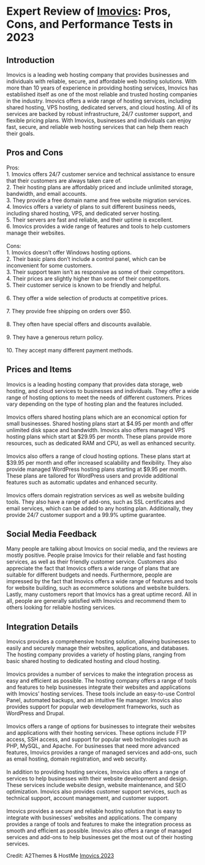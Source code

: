 <h1>Expert Review of <a href="https://a2themes.com/imovics-reviews">Imovics</a>: Pros, Cons, and Performance Tests in 2023</h1>
<h2>Introduction</h2>
Imovics is a leading web hosting company that provides businesses and individuals with reliable, secure, and affordable web hosting solutions. With more than 10 years of experience in providing hosting services, Imovics has established itself as one of the most reliable and trusted hosting companies in the industry. Imovics offers a wide range of hosting services, including shared hosting, VPS hosting, dedicated servers, and cloud hosting. All of its services are backed by robust infrastructure, 24/7 customer support, and flexible pricing plans. With Imovics, businesses and individuals can enjoy fast, secure, and reliable web hosting services that can help them reach their goals.
<h2>Pros and Cons</h2>
Pros: <br>1. Imovics offers 24/7 customer service and technical assistance to ensure that their customers are always taken care of.<br>2. Their hosting plans are affordably priced and include unlimited storage, bandwidth, and email accounts.<br>3. They provide a free domain name and free website migration services.<br>4. Imovics offers a variety of plans to suit different business needs, including shared hosting, VPS, and dedicated server hosting.<br>5. Their servers are fast and reliable, and their uptime is excellent.<br>6. Imovics provides a wide range of features and tools to help customers manage their websites.<br><br>Cons: <br>1. Imovics doesn’t offer Windows hosting options.<br>2. Their basic plans don’t include a control panel, which can be inconvenient for some customers.<br>3. Their support team isn’t as responsive as some of their competitors.<br>4. Their prices are slightly higher than some of their competitors.<br>5. Their customer service is known to be friendly and helpful.<br><br>6. They offer a wide selection of products at competitive prices.<br><br>7. They provide free shipping on orders over $50.<br><br>8. They often have special offers and discounts available.<br><br>9. They have a generous return policy.<br><br>10. They accept many different payment methods.
<h2>Prices and Items</h2>
Imovics is a leading hosting company that provides data storage, web hosting, and cloud services to businesses and individuals. They offer a wide range of hosting options to meet the needs of different customers. Prices vary depending on the type of hosting plan and the features included.<br><br>Imovics offers shared hosting plans which are an economical option for small businesses. Shared hosting plans start at $4.95 per month and offer unlimited disk space and bandwidth. Imovics also offers managed VPS hosting plans which start at $29.95 per month. These plans provide more resources, such as dedicated RAM and CPU, as well as enhanced security.<br><br>Imovics also offers a range of cloud hosting options. These plans start at $39.95 per month and offer increased scalability and flexibility. They also provide managed WordPress hosting plans starting at $9.95 per month. These plans are tailored for WordPress users and provide additional features such as automatic updates and enhanced security.<br><br>Imovics offers domain registration services as well as website building tools. They also have a range of add-ons, such as SSL certificates and email services, which can be added to any hosting plan. Additionally, they provide 24/7 customer support and a 99.9% uptime guarantee.
<h2>Social Media Feedback</h2>
Many people are talking about Imovics on social media, and the reviews are mostly positive. People praise Imovics for their reliable and fast hosting services, as well as their friendly customer service. Customers also appreciate the fact that Imovics offers a wide range of plans that are suitable for different budgets and needs. Furthermore, people are impressed by the fact that Imovics offers a wide range of features and tools for website building, such as ecommerce solutions and website builders. Lastly, many customers report that Imovics has a great uptime record. All in all, people are generally satisfied with Imovics and recommend them to others looking for reliable hosting services.
<h2>Integration Details</h2>
Imovics provides a comprehensive hosting solution, allowing businesses to easily and securely manage their websites, applications, and databases. The hosting company provides a variety of hosting plans, ranging from basic shared hosting to dedicated hosting and cloud hosting.<br><br>Imovics provides a number of services to make the integration process as easy and efficient as possible. The hosting company offers a range of tools and features to help businesses integrate their websites and applications with Imovics’ hosting services. These tools include an easy-to-use Control Panel, automated backups, and an intuitive file manager. Imovics also provides support for popular web development frameworks, such as WordPress and Drupal.<br><br>Imovics offers a range of options for businesses to integrate their websites and applications with their hosting services. These options include FTP access, SSH access, and support for popular web technologies such as PHP, MySQL, and Apache. For businesses that need more advanced features, Imovics provides a range of managed services and add-ons, such as email hosting, domain registration, and web security.<br><br>In addition to providing hosting services, Imovics also offers a range of services to help businesses with their website development and design. These services include website design, website maintenance, and SEO optimization. Imovics also provides customer support services, such as technical support, account management, and customer support.<br><br>Imovics provides a secure and reliable hosting solution that is easy to integrate with businesses’ websites and applications. The company provides a range of tools and features to make the integration process as smooth and efficient as possible. Imovics also offers a range of managed services and add-ons to help businesses get the most out of their hosting services.
<p>Credit: A2Themes & HostMe <a href="https://a2themes.com/imovics-reviews">Imovics 2023</a></p>